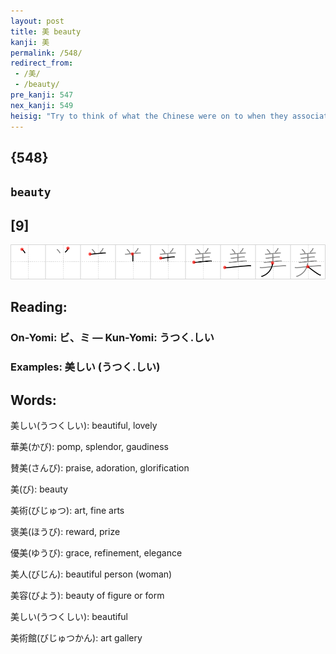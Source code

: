 ```yaml
---
layout: post
title: 美 beauty
kanji: 美
permalink: /548/
redirect_from:
 - /美/
 - /beauty/
pre_kanji: 547
nex_kanji: 549
heisig: "Try to think of what the Chinese were on to when they associated the idea of <b>beauty</b> with a <i>large sheep</i>."
---
```


## {548}

## `beauty`

## [9]

<div class="stroke"><img src="../images/E7BE8E.png" /></div>

## Reading:

### On-Yomi: ビ、ミ &mdash; Kun-Yomi: うつく.しい

### Examples: 美しい (うつく.しい)

## Words:

美しい(うつくしい): beautiful, lovely

華美(かび): pomp, splendor, gaudiness

賛美(さんび): praise, adoration, glorification

美(び): beauty

美術(びじゅつ): art, fine arts

褒美(ほうび): reward, prize

優美(ゆうび): grace, refinement, elegance

美人(びじん): beautiful person (woman)

美容(びよう): beauty of figure or form

美しい(うつくしい): beautiful

美術館(びじゅつかん): art gallery
